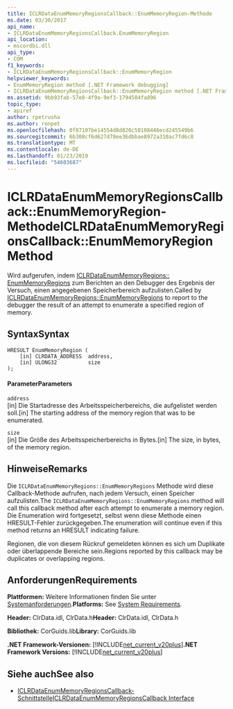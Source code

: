 ```yaml
---
title: ICLRDataEnumMemoryRegionsCallback::EnumMemoryRegion-Methode
ms.date: 03/30/2017
api_name:
- ICLRDataEnumMemoryRegionsCallback.EnumMemoryRegion
api_location:
- mscordbi.dll
api_type:
- COM
f1_keywords:
- ICLRDataEnumMemoryRegionsCallback::EnumMemoryRegion
helpviewer_keywords:
- EnumMemoryRegion method [.NET Framework debugging]
- ICLRDataEnumMemoryRegionsCallback::EnumMemoryRegion method [.NET Framework debugging]
ms.assetid: 9bb93fab-57e8-4f9a-9ef3-1794504fa896
topic_type:
- apiref
author: rpetrusha
ms.author: ronpet
ms.openlocfilehash: 0f87107be14554d8d826c58108446ecd245549b6
ms.sourcegitcommit: 6b308cf6d627d78ee36dbbae8972a310ac7fd6c8
ms.translationtype: MT
ms.contentlocale: de-DE
ms.lasthandoff: 01/23/2019
ms.locfileid: "54603687"
---
```

# <a name="iclrdataenummemoryregionscallbackenummemoryregion-method"></a><span data-ttu-id="8cd84-102">ICLRDataEnumMemoryRegionsCallback::EnumMemoryRegion-Methode</span><span class="sxs-lookup"><span data-stu-id="8cd84-102">ICLRDataEnumMemoryRegionsCallback::EnumMemoryRegion Method</span></span>
<span data-ttu-id="8cd84-103">Wird aufgerufen, indem [ICLRDataEnumMemoryRegions:: EnumMemoryRegions](../../../../docs/framework/unmanaged-api/debugging/iclrdataenummemoryregions-enummemoryregions-method.md) zum Berichten an den Debugger des Ergebnis der Versuch, einen angegebenen Speicherbereich aufzulisten.</span><span class="sxs-lookup"><span data-stu-id="8cd84-103">Called by [ICLRDataEnumMemoryRegions::EnumMemoryRegions](../../../../docs/framework/unmanaged-api/debugging/iclrdataenummemoryregions-enummemoryregions-method.md) to report to the debugger the result of an attempt to enumerate a specified region of memory.</span></span>  
  
## <a name="syntax"></a><span data-ttu-id="8cd84-104">Syntax</span><span class="sxs-lookup"><span data-stu-id="8cd84-104">Syntax</span></span>  
  
```  
HRESULT EnumMemoryRegion (  
    [in] CLRDATA_ADDRESS  address,  
    [in] ULONG32          size  
);  
```  
  
#### <a name="parameters"></a><span data-ttu-id="8cd84-105">Parameter</span><span class="sxs-lookup"><span data-stu-id="8cd84-105">Parameters</span></span>  
 `address`  
 <span data-ttu-id="8cd84-106">[in] Die Startadresse des Arbeitsspeicherbereichs, die aufgelistet werden soll.</span><span class="sxs-lookup"><span data-stu-id="8cd84-106">[in] The starting address of the memory region that was to be enumerated.</span></span>  
  
 `size`  
 <span data-ttu-id="8cd84-107">[in] Die Größe des Arbeitsspeicherbereichs in Bytes.</span><span class="sxs-lookup"><span data-stu-id="8cd84-107">[in] The size, in bytes, of the memory region.</span></span>  
  
## <a name="remarks"></a><span data-ttu-id="8cd84-108">Hinweise</span><span class="sxs-lookup"><span data-stu-id="8cd84-108">Remarks</span></span>  
 <span data-ttu-id="8cd84-109">Die `ICLRDataEnumMemoryRegions::EnumMemoryRegions` Methode wird diese Callback-Methode aufrufen, nach jedem Versuch, einen Speicher aufzulisten.</span><span class="sxs-lookup"><span data-stu-id="8cd84-109">The `ICLRDataEnumMemoryRegions::EnumMemoryRegions` method will call this callback method after each attempt to enumerate a memory region.</span></span> <span data-ttu-id="8cd84-110">Die Enumeration wird fortgesetzt, selbst wenn diese Methode einen HRESULT-Fehler zurückgegeben.</span><span class="sxs-lookup"><span data-stu-id="8cd84-110">The enumeration will continue even if this method returns an HRESULT indicating failure.</span></span>  
  
 <span data-ttu-id="8cd84-111">Regionen, die von diesem Rückruf gemeldeten können es sich um Duplikate oder überlappende Bereiche sein.</span><span class="sxs-lookup"><span data-stu-id="8cd84-111">Regions reported by this callback may be duplicates or overlapping regions.</span></span>  
  
## <a name="requirements"></a><span data-ttu-id="8cd84-112">Anforderungen</span><span class="sxs-lookup"><span data-stu-id="8cd84-112">Requirements</span></span>  
 <span data-ttu-id="8cd84-113">**Plattformen:** Weitere Informationen finden Sie unter [Systemanforderungen](../../../../docs/framework/get-started/system-requirements.md).</span><span class="sxs-lookup"><span data-stu-id="8cd84-113">**Platforms:** See [System Requirements](../../../../docs/framework/get-started/system-requirements.md).</span></span>  
  
 <span data-ttu-id="8cd84-114">**Header:** ClrData.idl, ClrData.h</span><span class="sxs-lookup"><span data-stu-id="8cd84-114">**Header:** ClrData.idl, ClrData.h</span></span>  
  
 <span data-ttu-id="8cd84-115">**Bibliothek:** CorGuids.lib</span><span class="sxs-lookup"><span data-stu-id="8cd84-115">**Library:** CorGuids.lib</span></span>  
  
 <span data-ttu-id="8cd84-116">**.NET Framework-Versionen:** [!INCLUDE[net_current_v20plus](../../../../includes/net-current-v20plus-md.md)]</span><span class="sxs-lookup"><span data-stu-id="8cd84-116">**.NET Framework Versions:** [!INCLUDE[net_current_v20plus](../../../../includes/net-current-v20plus-md.md)]</span></span>  
  
## <a name="see-also"></a><span data-ttu-id="8cd84-117">Siehe auch</span><span class="sxs-lookup"><span data-stu-id="8cd84-117">See also</span></span>
- [<span data-ttu-id="8cd84-118">ICLRDataEnumMemoryRegionsCallback-Schnittstelle</span><span class="sxs-lookup"><span data-stu-id="8cd84-118">ICLRDataEnumMemoryRegionsCallback Interface</span></span>](../../../../docs/framework/unmanaged-api/debugging/iclrdataenummemoryregionscallback-interface.md)
